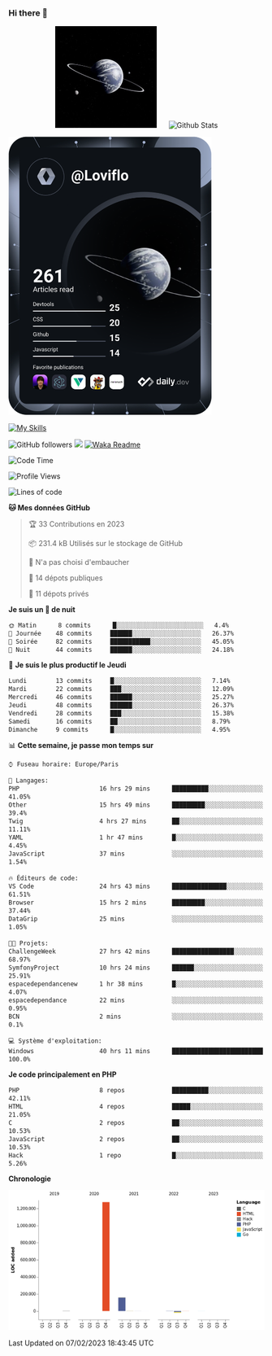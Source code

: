 ### Hi there 👋

<p align="center">
  <img src="https://github.com/Loviflo/Loviflo/blob/main/img/portrait.jpg" alt="Loviflo" height="200" style="margin-right: 20px"/>
  <img src="https://github-readme-stats.vercel.app/api?username=Loviflo&show_icons=true&theme=graywhite" alt="Github Stats" />
</p>

<a href="https://app.daily.dev/loviflo"><img src="https://github.com/loviflo/loviflo/blob/main/devcard.svg" width="400" alt="Loviflo's Dev Card"/></a>


[![My Skills](https://skillicons.dev/icons?i=php,laravel,symfony,mysql,js,ts,html,css,sass,angular,docker,webpack,vscode,figma,git,github,gitlab)](https://skillicons.dev)


![GitHub followers](https://img.shields.io/github/followers/Loviflo?label=Follow&style=social)
![](https://visitor-badge.glitch.me/badge?page_id=Loviflo.Loviflo)
[![Waka Readme](https://github.com/Loviflo/Loviflo/actions/workflows/update-stats.yml/badge.svg)](https://github.com/Loviflo/Loviflo/actions/workflows/update-stats.yml)

<!--START_SECTION:waka-->
![Code Time](http://img.shields.io/badge/Code%20Time-962%20hrs%2014%20mins-blue)

![Profile Views](http://img.shields.io/badge/Vues%20du%20profil-0-blue)

![Lines of code](https://img.shields.io/badge/Depuis%20Hello%20World%2C%20j%27ai%20%C3%A9crit-1%20Million%20Lignes%20de%20code-blue)

**🐱 Mes données GitHub** 

> 🏆 33 Contributions en 2023
 > 
> 📦 231.4 kB Utilisés sur le stockage de GitHub 
 > 
> 🚫 N'a pas choisi d'embaucher
 > 
> 📜 14 dépots publiques 
 > 
> 🔑 11 dépots privés  
 > 
**Je suis un 🦉 de nuit** 

```text
🌞 Matin      8 commits      █░░░░░░░░░░░░░░░░░░░░░░░░   4.4% 
🌆 Journée    48 commits     ██████░░░░░░░░░░░░░░░░░░░   26.37% 
🌃 Soirée     82 commits     ███████████░░░░░░░░░░░░░░   45.05% 
🌙 Nuit       44 commits     ██████░░░░░░░░░░░░░░░░░░░   24.18%

```
📅 **Je suis le plus productif le Jeudi** 

```text
Lundi        13 commits     █░░░░░░░░░░░░░░░░░░░░░░░░   7.14% 
Mardi        22 commits     ███░░░░░░░░░░░░░░░░░░░░░░   12.09% 
Mercredi     46 commits     ██████░░░░░░░░░░░░░░░░░░░   25.27% 
Jeudi        48 commits     ██████░░░░░░░░░░░░░░░░░░░   26.37% 
Vendredi     28 commits     ███░░░░░░░░░░░░░░░░░░░░░░   15.38% 
Samedi       16 commits     ██░░░░░░░░░░░░░░░░░░░░░░░   8.79% 
Dimanche     9 commits      █░░░░░░░░░░░░░░░░░░░░░░░░   4.95%

```


📊 **Cette semaine, je passe mon temps sur** 

```text
⌚︎ Fuseau horaire: Europe/Paris

💬 Langages: 
PHP                      16 hrs 29 mins      ██████████░░░░░░░░░░░░░░░   41.05% 
Other                    15 hrs 49 mins      █████████░░░░░░░░░░░░░░░░   39.4% 
Twig                     4 hrs 27 mins       ██░░░░░░░░░░░░░░░░░░░░░░░   11.11% 
YAML                     1 hr 47 mins        █░░░░░░░░░░░░░░░░░░░░░░░░   4.45% 
JavaScript               37 mins             ░░░░░░░░░░░░░░░░░░░░░░░░░   1.54%

🔥 Éditeurs de code: 
VS Code                  24 hrs 43 mins      ███████████████░░░░░░░░░░   61.51% 
Browser                  15 hrs 2 mins       █████████░░░░░░░░░░░░░░░░   37.44% 
DataGrip                 25 mins             ░░░░░░░░░░░░░░░░░░░░░░░░░   1.05%

🐱‍💻 Projets: 
ChallengeWeek            27 hrs 42 mins      █████████████████░░░░░░░░   68.97% 
SymfonyProject           10 hrs 24 mins      ██████░░░░░░░░░░░░░░░░░░░   25.91% 
espacedependancenew      1 hr 38 mins        █░░░░░░░░░░░░░░░░░░░░░░░░   4.07% 
espacedependance         22 mins             ░░░░░░░░░░░░░░░░░░░░░░░░░   0.95% 
BCN                      2 mins              ░░░░░░░░░░░░░░░░░░░░░░░░░   0.1%

💻 Système d'exploitation: 
Windows                  40 hrs 11 mins      █████████████████████████   100.0%

```

**Je code principalement en PHP** 

```text
PHP                      8 repos             ██████████░░░░░░░░░░░░░░░   42.11% 
HTML                     4 repos             █████░░░░░░░░░░░░░░░░░░░░   21.05% 
C                        2 repos             ██░░░░░░░░░░░░░░░░░░░░░░░   10.53% 
JavaScript               2 repos             ██░░░░░░░░░░░░░░░░░░░░░░░   10.53% 
Hack                     1 repo              █░░░░░░░░░░░░░░░░░░░░░░░░   5.26%

```


**Chronologie**

![Chart not found](https://raw.githubusercontent.com/Loviflo/Loviflo/main/charts/bar_graph.png) 


 Last Updated on 07/02/2023 18:43:45 UTC
<!--END_SECTION:waka-->
